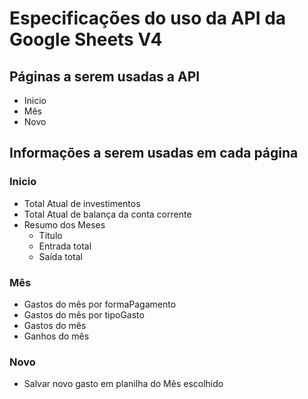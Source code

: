 # Especificações do uso da API da Google Sheets V4

## Páginas a serem usadas a API
- Inicio
- Mês
- Novo

## Informações a serem usadas em cada página
### Inicio
- Total Atual de investimentos
- Total Atual de balança da conta corrente
- Resumo dos Meses
    - Titulo
    - Entrada total
    - Saída total

### Mês
- Gastos do mês por formaPagamento
- Gastos do mês por tipoGasto
- Gastos do mês
- Ganhos do mês

### Novo
- Salvar novo gasto em planilha do Mês escolhido